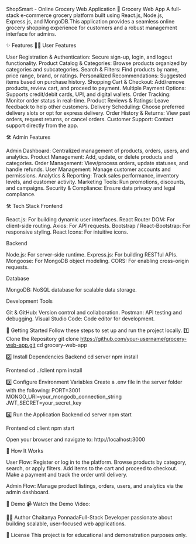 ShopSmart - Online Grocery Web Application
🛒 Grocery Web App
A full-stack e-commerce grocery platform built using React.js, Node.js, Express.js, and MongoDB.This application provides a seamless online grocery shopping experience for customers and a robust management interface for admins.

✨ Features
👩‍🍳 User Features

User Registration & Authentication: Secure sign-up, login, and logout functionality.
Product Catalog & Categories: Browse products organized by categories and subcategories.
Search & Filters: Find products by name, price range, brand, or ratings.
Personalized Recommendations: Suggested items based on purchase history.
Shopping Cart & Checkout: Add/remove products, review cart, and proceed to payment.
Multiple Payment Options: Supports credit/debit cards, UPI, and digital wallets.
Order Tracking: Monitor order status in real-time.
Product Reviews & Ratings: Leave feedback to help other customers.
Delivery Scheduling: Choose preferred delivery slots or opt for express delivery.
Order History & Returns: View past orders, request returns, or cancel orders.
Customer Support: Contact support directly from the app.

🛠 Admin Features

Admin Dashboard: Centralized management of products, orders, users, and analytics.
Product Management: Add, update, or delete products and categories.
Order Management: View/process orders, update statuses, and handle refunds.
User Management: Manage customer accounts and permissions.
Analytics & Reporting: Track sales performance, inventory levels, and customer activity.
Marketing Tools: Run promotions, discounts, and campaigns.
Security & Compliance: Ensure data privacy and legal compliance.


🛠 Tech Stack
Frontend

React.js: For building dynamic user interfaces.
React Router DOM: For client-side routing.
Axios: For API requests.
Bootstrap / React-Bootstrap: For responsive styling.
React Icons: For intuitive icons.

Backend

Node.js: For server-side runtime.
Express.js: For building RESTful APIs.
Mongoose: For MongoDB object modeling.
CORS: For enabling cross-origin requests.

Database

MongoDB: NoSQL database for scalable data storage.

Development Tools

Git & GitHub: Version control and collaboration.
Postman: API testing and debugging.
Visual Studio Code: Code editor for development.


🚀 Getting Started
Follow these steps to set up and run the project locally.
1️⃣ Clone the Repository
git clone https://github.com/your-username/grocery-web-app.git
cd grocery-web-app

2️⃣ Install Dependencies
Backend
cd server
npm install

Frontend
cd ../client
npm install

3️⃣ Configure Environment Variables
Create a .env file in the server folder with the following:
PORT=3001
MONGO_URI=your_mongodb_connection_string
JWT_SECRET=your_secret_key

4️⃣ Run the Application
Backend
cd server
npm start

Frontend
cd client
npm start

Open your browser and navigate to:
http://localhost:3000


📜 How It Works

User Flow:
Register or log in to the platform.
Browse products by category, search, or apply filters.
Add items to the cart and proceed to checkout.
Make a payment and track the order until delivery.


Admin Flow:
Manage product listings, orders, users, and analytics via the admin dashboard.

🎥 Demo
📹 Watch the Demo Video: 


👨‍💻 Author
Chaitanya PonnadaFull-Stack Developer passionate about building scalable, user-focused web applications.

📄 License
This project is for educational and demonstration purposes only.
